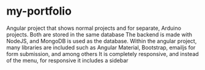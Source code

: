 # my-portfolio

Angular project that shows normal projects and for separate, Arduino projects. Both are stored in the same database
The backend is made with NodeJS, and MongoDB is used as the database.
Within the angular project, many libraries are included such as Angular Material, Bootstrap, emailjs for form submission, and among others
It is completely responsive, and instead of the menu, for responsive it includes a sidebar
